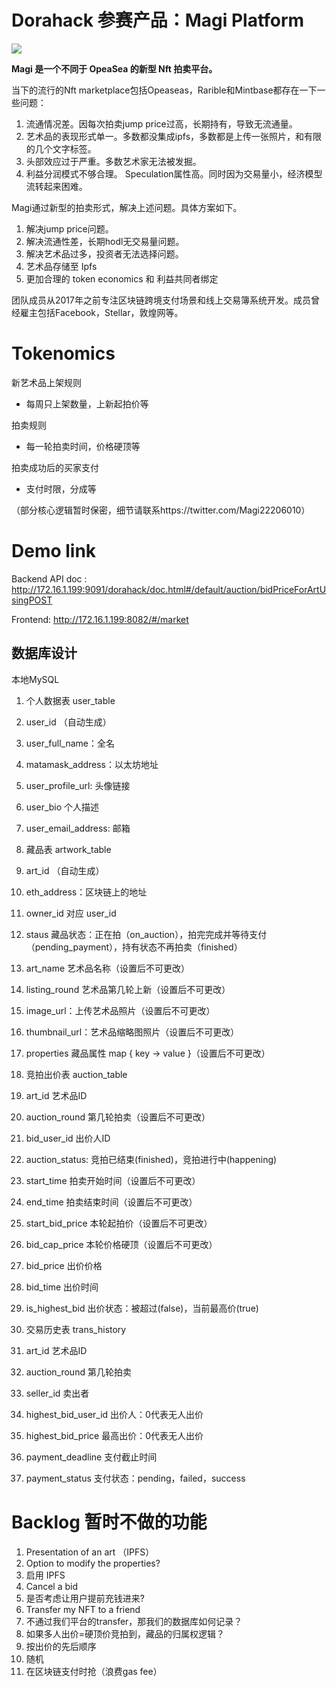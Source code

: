 # Dorahack 参赛产品：Magi Platform

![](http://github.com/michaelran16/dorahack-vuejs/raw/main/src/assets/long-logo.png)

__Magi 是一个不同于 OpeaSea 的新型 Nft 拍卖平台。__

当下的流行的Nft marketplace包括Opeaseas，Rarible和Mintbase都存在一下一些问题：

1. 流通情况差。因每次拍卖jump price过高，长期持有，导致无流通量。
2. 艺术品的表现形式单一。多数都没集成ipfs，多数都是上传一张照片，和有限的几个文字标签。
3. 头部效应过于严重。多数艺术家无法被发掘。
4. 利益分润模式不够合理。 Speculation属性高。同时因为交易量小，经济模型流转起来困难。

Magi通过新型的拍卖形式，解决上述问题。具体方案如下。

1. 解决jump price问题。
2. 解决流通性差，长期hodl无交易量问题。
3. 解决艺术品过多，投资者无法选择问题。
4. 艺术品存储至 Ipfs
5. 更加合理的 token economics 和 利益共同者绑定

团队成员从2017年之前专注区块链跨境支付场景和线上交易簿系统开发。成员曾经雇主包括Facebook，Stellar，敦煌网等。

# Tokenomics

新艺术品上架规则

- 每周只上架数量，上新起拍价等

拍卖规则

- 每一轮拍卖时间，价格硬顶等

拍卖成功后的买家支付

- 支付时限，分成等

（部分核心逻辑暂时保密，细节请联系https://twitter.com/Magi22206010）

# Demo link

Backend API doc : http://172.16.1.199:9091/dorahack/doc.html#/default/auction/bidPriceForArtUsingPOST

Frontend: http://172.16.1.199:8082/#/market

## 数据库设计

本地MySQL
1. 个人数据表 user_table
  1. user_id （自动生成）
  2. user_full_name：全名
  3. matamask_address：以太坊地址
  4. user_profile_url: 头像链接
  5. user_bio 个人描述
  6. user_email_address: 邮箱

2. 藏品表 artwork_table
  1. art_id （自动生成）
  2. eth_address：区块链上的地址
  3. owner_id 对应 user_id
  4. staus 藏品状态：正在拍（on_auction），拍完完成并等待支付（pending_payment），持有状态不再拍卖（finished）
  5. art_name 艺术品名称（设置后不可更改）
  6. listing_round 艺术品第几轮上新（设置后不可更改）
  7. image_url：上传艺术品照片（设置后不可更改）
  8. thumbnail_url：艺术品缩略图照片（设置后不可更改）
  9. properties 藏品属性 map { key -> value }（设置后不可更改）

3. 竞拍出价表 auction_table
  1. art_id 艺术品ID
  2. auction_round 第几轮拍卖（设置后不可更改）
  3. bid_user_id  出价人ID
  4. auction_status: 竞拍已结束(finished)，竞拍进行中(happening)
  5. start_time 拍卖开始时间（设置后不可更改）
  6. end_time 拍卖结束时间（设置后不可更改）
  7. start_bid_price 本轮起拍价（设置后不可更改）
  8. bid_cap_price 本轮价格硬顶（设置后不可更改）
  9. bid_price 出价价格
  10. bid_time 出价时间
  11. is_highest_bid 出价状态：被超过(false)，当前最高价(true)

4. 交易历史表 trans_history
  1. art_id 艺术品ID
  2. auction_round 第几轮拍卖
  3. seller_id 卖出者
  4. highest_bid_user_id  出价人：0代表无人出价
  5. highest_bid_price 最高出价：0代表无人出价
  6. payment_deadline 支付截止时间
  7. payment_status 支付状态：pending，failed，success


# Backlog 暂时不做的功能

1. Presentation of an art （IPFS）
  1. Option to modify the properties?
  2. 启用 IPFS
2. Cancel a bid
  1. 是否考虑让用户提前充钱进来?
3. Transfer my NFT to a friend
  1. 不通过我们平台的transfer，那我们的数据库如何记录？
4. 如果多人出价=硬顶价竞拍到，藏品的归属权逻辑？
  1. 按出价的先后顺序
  2. 随机
  3. 在区块链支付时抢（浪费gas fee）
